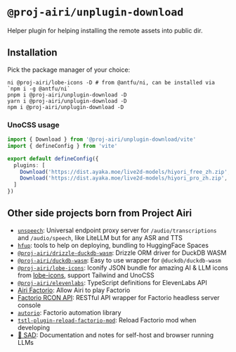 <a name="readme-top"></a>

# `@proj-airi/unplugin-download`

Helper plugin for helping installing the remote assets into public dir.

## Installation

Pick the package manager of your choice:

```shell
ni @proj-airi/lobe-icons -D # from @antfu/ni, can be installed via `npm i -g @antfu/ni`
pnpm i @proj-airi/unplugin-download -D
yarn i @proj-airi/unplugin-download -D
npm i @proj-airi/unplugin-download -D
```

### UnoCSS usage

```typescript
import { Download } from '@proj-airi/unplugin-download/vite'
import { defineConfig } from 'vite'

export default defineConfig({
  plugins: [
    Download('https://dist.ayaka.moe/live2d-models/hiyori_free_zh.zip', 'hiyori_free_zh.zip', 'assets/live2d/models'),
    Download('https://dist.ayaka.moe/live2d-models/hiyori_pro_zh.zip', 'hiyori_pro_zh.zip', 'assets/live2d/models'),
  ]
})
```

## Other side projects born from Project Airi

- [`unspeech`](https://github.com/moeru-ai/unspeech): Universal endpoint proxy server for `/audio/transcriptions` and `/audio/speech`, like LiteLLM but for any ASR and TTS
- [`hfup`](https://github.com/moeru-ai/airi/tree/main/packages/hfup): tools to help on deploying, bundling to HuggingFace Spaces
- [`@proj-airi/drizzle-duckdb-wasm`](https://github.com/moeru-ai/airi/tree/main/packages/drizzle-duckdb-wasm/README.md): Drizzle ORM driver for DuckDB WASM
- [`@proj-airi/duckdb-wasm`](https://github.com/moeru-ai/airi/tree/main/packages/duckdb-wasm/README.md): Easy to use wrapper for `@duckdb/duckdb-wasm`
- [`@proj-airi/lobe-icons`](https://github.com/proj-airi/lobe-icons): Iconify JSON bundle for amazing AI & LLM icons from [lobe-icons](https://github.com/lobehub/lobe-icons), support Tailwind and UnoCSS
- [`@proj-airi/elevenlabs`](https://github.com/moeru-ai/airi/tree/main/packages/elevenlabs): TypeScript definitions for ElevenLabs API
- [Airi Factorio](https://github.com/moeru-ai/airi-factorio): Allow Airi to play Factorio
- [Factorio RCON API](https://github.com/nekomeowww/factorio-rcon-api): RESTful API wrapper for Factorio headless server console
- [`autorio`](https://github.com/moeru-ai/airi-factorio/tree/main/packages/autorio): Factorio automation library
- [`tstl-plugin-reload-factorio-mod`](https://github.com/moeru-ai/airi-factorio/tree/main/packages/tstl-plugin-reload-factorio-mod): Reload Factorio mod when developing
- [🥺 SAD](https://github.com/moeru-ai/sad): Documentation and notes for self-host and browser running LLMs
